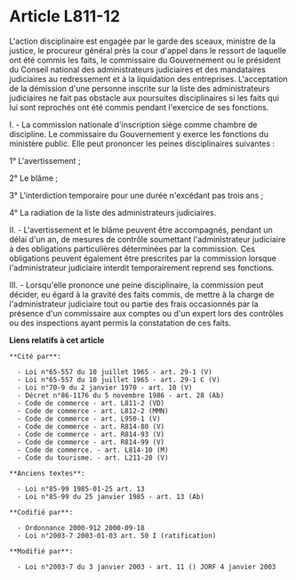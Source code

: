 # Article L811-12

L'action disciplinaire est engagée par le garde des sceaux, ministre de la justice, le procureur général près la cour d'appel
dans le ressort de laquelle ont été commis les faits, le commissaire du Gouvernement ou le président du Conseil national des
administrateurs judiciaires et des mandataires judiciaires au redressement et à la liquidation des entreprises. L'acceptation
de la démission d'une personne inscrite sur la liste des administrateurs judiciaires ne fait pas obstacle aux poursuites
disciplinaires si les faits qui lui sont reprochés ont été commis pendant l'exercice de ses fonctions. 

I. - La commission nationale d'inscription siège comme chambre de discipline. Le commissaire du Gouvernement y exerce les
fonctions du ministère public. Elle peut prononcer les peines disciplinaires suivantes :

1° L'avertissement ;

2° Le blâme ;

3° L'interdiction temporaire pour une durée n'excédant pas trois ans ;

4° La radiation de la liste des administrateurs judiciaires.

II. - L'avertissement et le blâme peuvent être accompagnés, pendant un délai d'un an, de mesures de contrôle soumettant
l'administrateur judiciaire à des obligations particulières déterminées par la commission. Ces obligations peuvent également
être prescrites par la commission lorsque l'administrateur judiciaire interdit temporairement reprend ses fonctions.

III. - Lorsqu'elle prononce une peine disciplinaire, la commission peut décider, eu égard à la gravité des faits commis, de
mettre à la charge de l'administrateur judiciaire tout ou partie des frais occasionnés par la présence d'un commissaire aux
comptes ou d'un expert lors des contrôles ou des inspections ayant permis la constatation de ces faits.

**Liens relatifs à cet article**

	**Cité par**:

	  - Loi n°65-557 du 10 juillet 1965 - art. 29-1 (V)
	  - Loi n°65-557 du 10 juillet 1965 - art. 29-1 C (V)
	  - Loi n°70-9 du 2 janvier 1970 - art. 10 (V)
	  - Décret n°86-1176 du 5 novembre 1986 - art. 28 (Ab)
	  - Code de commerce - art. L811-2 (VD)
	  - Code de commerce - art. L812-2 (MMN)
	  - Code de commerce - art. L950-1 (V)
	  - Code de commerce - art. R814-80 (V)
	  - Code de commerce - art. R814-93 (V)
	  - Code de commerce - art. R814-99 (V)
	  - Code de commerce. - art. L814-10 (M)
	  - Code du tourisme. - art. L211-20 (V)

	**Anciens textes**:

	  - Loi n°85-99 1985-01-25 art. 13
	  - Loi n°85-99 du 25 janvier 1985 - art. 13 (Ab)

	**Codifié par**:

	  - Ordonnance 2000-912 2000-09-18
	  - Loi n°2003-7 2003-01-03 art. 50 I (ratification)

	**Modifié par**:

	  - Loi n°2003-7 du 3 janvier 2003 - art. 11 () JORF 4 janvier 2003
